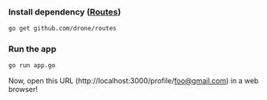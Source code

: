 ### Install dependency ([Routes])
```sh
go get github.com/drone/routes
```

### Run the app

```sh
go run app.go
````

Now, open this URL (http://localhost:3000/profile/foo@gmail.com) in a web browser!


[Routes]:https://github.com/drone/routes